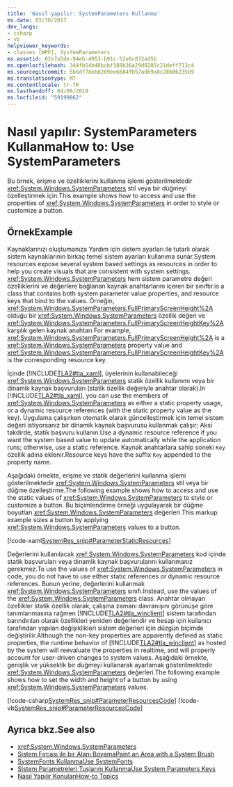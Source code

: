 ```yaml
---
title: 'Nasıl yapılır: SystemParameters Kullanma'
ms.date: 03/30/2017
dev_langs:
- csharp
- vb
helpviewer_keywords:
- classes [WPF], SystemParameters
ms.assetid: 02e7a5de-94eb-4953-b91c-52e6c872ad5b
ms.openlocfilehash: 344fb54b48bcbf188b36a29d8205c21deff713c4
ms.sourcegitcommit: 5b6d778ebb269ee6684fb57ad69a8c28b06235b9
ms.translationtype: MT
ms.contentlocale: tr-TR
ms.lasthandoff: 04/08/2019
ms.locfileid: "59199862"
---
```

# <a name="how-to-use-systemparameters"></a><span data-ttu-id="aec3e-102">Nasıl yapılır: SystemParameters Kullanma</span><span class="sxs-lookup"><span data-stu-id="aec3e-102">How to: Use SystemParameters</span></span>
<span data-ttu-id="aec3e-103">Bu örnek, erişme ve özelliklerini kullanma işlemi gösterilmektedir <xref:System.Windows.SystemParameters> stil veya bir düğmeyi özelleştirmek için.</span><span class="sxs-lookup"><span data-stu-id="aec3e-103">This example shows how to access and use the properties of <xref:System.Windows.SystemParameters> in order to style or customize a button.</span></span>  
  
## <a name="example"></a><span data-ttu-id="aec3e-104">Örnek</span><span class="sxs-lookup"><span data-stu-id="aec3e-104">Example</span></span>  
 <span data-ttu-id="aec3e-105">Kaynaklarınızı oluştumanıza Yardım için sistem ayarları ile tutarlı olarak sistem kaynaklarının birkaç temel sistem ayarları kullanıma sunar.</span><span class="sxs-lookup"><span data-stu-id="aec3e-105">System resources expose several system based settings as resources in order to help you create visuals that are consistent with system settings.</span></span> <xref:System.Windows.SystemParameters> <span data-ttu-id="aec3e-106">hem sistem parametre değeri özelliklerini ve değerlere bağlanan kaynak anahtarlarını içeren bir sınıftır.</span><span class="sxs-lookup"><span data-stu-id="aec3e-106">is a class that contains both system parameter value properties, and resource keys that bind to the values.</span></span> <span data-ttu-id="aec3e-107">Örneğin, <xref:System.Windows.SystemParameters.FullPrimaryScreenHeight%2A> olduğu bir <xref:System.Windows.SystemParameters> özellik değeri ve <xref:System.Windows.SystemParameters.FullPrimaryScreenHeightKey%2A> karşılık gelen kaynak anahtarı.</span><span class="sxs-lookup"><span data-stu-id="aec3e-107">For example, <xref:System.Windows.SystemParameters.FullPrimaryScreenHeight%2A> is a <xref:System.Windows.SystemParameters> property value and <xref:System.Windows.SystemParameters.FullPrimaryScreenHeightKey%2A> is the corresponding resource key.</span></span>  
  
 <span data-ttu-id="aec3e-108">İçinde [!INCLUDE[TLA2#tla_xaml](../../../../includes/tla2sharptla-xaml-md.md)], üyelerinin kullanabileceği <xref:System.Windows.SystemParameters> statik özellik kullanımı veya bir dinamik kaynak başvuruları (statik özellik değeriyle anahtar olarak).</span><span class="sxs-lookup"><span data-stu-id="aec3e-108">In [!INCLUDE[TLA2#tla_xaml](../../../../includes/tla2sharptla-xaml-md.md)], you can use the members of <xref:System.Windows.SystemParameters> as either a static property usage, or a dynamic resource references (with the static property value as the key).</span></span> <span data-ttu-id="aec3e-109">Uygulama çalışırken otomatik olarak güncelleştirmek için temel sistem değeri istiyorsanız bir dinamik kaynak başvurusu kullanmak çalışır; Aksi takdirde, statik başvuru kullanın.</span><span class="sxs-lookup"><span data-stu-id="aec3e-109">Use a dynamic resource reference if you want the system based value to update automatically while the application runs; otherwise, use a static reference.</span></span> <span data-ttu-id="aec3e-110">Kaynak anahtarlara sahip soneki `Key` özellik adına eklenir.</span><span class="sxs-lookup"><span data-stu-id="aec3e-110">Resource keys have the suffix `Key` appended to the property name.</span></span>  
  
 <span data-ttu-id="aec3e-111">Aşağıdaki örnekte, erişme ve statik değerlerini kullanma işlemi gösterilmektedir <xref:System.Windows.SystemParameters> stil veya bir düğme özelleştirme.</span><span class="sxs-lookup"><span data-stu-id="aec3e-111">The following example shows how to access and use the static values of <xref:System.Windows.SystemParameters> to style or customize a button.</span></span> <span data-ttu-id="aec3e-112">Bu biçimlendirme örneği uygulayarak bir düğme boyutları <xref:System.Windows.SystemParameters> değerleri.</span><span class="sxs-lookup"><span data-stu-id="aec3e-112">This markup example sizes a button by applying <xref:System.Windows.SystemParameters> values to a button.</span></span>  
  
 [!code-xaml[SystemRes_snip#ParameterStaticResources](~/samples/snippets/csharp/VS_Snippets_Wpf/SystemRes_snip/CSharp/Pane1.xaml#parameterstaticresources)]  
  
 <span data-ttu-id="aec3e-113">Değerlerini kullanılacak <xref:System.Windows.SystemParameters> kod içinde statik başvuruları veya dinamik kaynak başvurularını kullanmanız gerekmez.</span><span class="sxs-lookup"><span data-stu-id="aec3e-113">To use the values of <xref:System.Windows.SystemParameters> in code, you do not have to use either static references or dynamic resource references.</span></span> <span data-ttu-id="aec3e-114">Bunun yerine, değerlerini kullanmak <xref:System.Windows.SystemParameters> sınıfı.</span><span class="sxs-lookup"><span data-stu-id="aec3e-114">Instead, use the values of the <xref:System.Windows.SystemParameters> class.</span></span> <span data-ttu-id="aec3e-115">Anahtar olmayan özellikler statik özellik olarak, çalışma zamanı davranışını görünüşe göre tanımlanmasına rağmen [!INCLUDE[TLA2#tla_winclient](../../../../includes/tla2sharptla-winclient-md.md)] sistem tarafından barındırılan olarak özellikleri yeniden değerlendir ve hesap için kullanıcı tarafından yapılan değişiklikleri sistem değerleri için düzgün biçimde değiştirilir.</span><span class="sxs-lookup"><span data-stu-id="aec3e-115">Although the non-key properties are apparently defined as static properties, the runtime behavior of [!INCLUDE[TLA2#tla_winclient](../../../../includes/tla2sharptla-winclient-md.md)] as hosted by the system will reevaluate the properties in realtime, and will properly account for user-driven changes to system values.</span></span> <span data-ttu-id="aec3e-116">Aşağıdaki örnekte, genişlik ve yükseklik bir düğmeyi kullanarak ayarlamak gösterilmektedir <xref:System.Windows.SystemParameters> değerleri.</span><span class="sxs-lookup"><span data-stu-id="aec3e-116">The following example shows how to set the width and height of a button by using <xref:System.Windows.SystemParameters> values.</span></span>  
  
 [!code-csharp[SystemRes_snip#ParameterResourcesCode](~/samples/snippets/csharp/VS_Snippets_Wpf/SystemRes_snip/CSharp/Pane1.xaml.cs#parameterresourcescode)]
 [!code-vb[SystemRes_snip#ParameterResourcesCode](~/samples/snippets/visualbasic/VS_Snippets_Wpf/SystemRes_snip/VisualBasic/Pane1.xaml.vb#parameterresourcescode)]  
  
## <a name="see-also"></a><span data-ttu-id="aec3e-117">Ayrıca bkz.</span><span class="sxs-lookup"><span data-stu-id="aec3e-117">See also</span></span>

- <xref:System.Windows.SystemParameters>
- [<span data-ttu-id="aec3e-118">Sistem Fırçası ile bir Alanı Boyama</span><span class="sxs-lookup"><span data-stu-id="aec3e-118">Paint an Area with a System Brush</span></span>](../graphics-multimedia/how-to-paint-an-area-with-a-system-brush.md)
- [<span data-ttu-id="aec3e-119">SystemFonts Kullanma</span><span class="sxs-lookup"><span data-stu-id="aec3e-119">Use SystemFonts</span></span>](how-to-use-systemfonts.md)
- [<span data-ttu-id="aec3e-120">Sistem Parametreleri Tuşlarını Kullanma</span><span class="sxs-lookup"><span data-stu-id="aec3e-120">Use System Parameters Keys</span></span>](how-to-use-system-parameters-keys.md)
- [<span data-ttu-id="aec3e-121">Nasıl Yapılır Konuları</span><span class="sxs-lookup"><span data-stu-id="aec3e-121">How-to Topics</span></span>](resources-how-to-topics.md)
